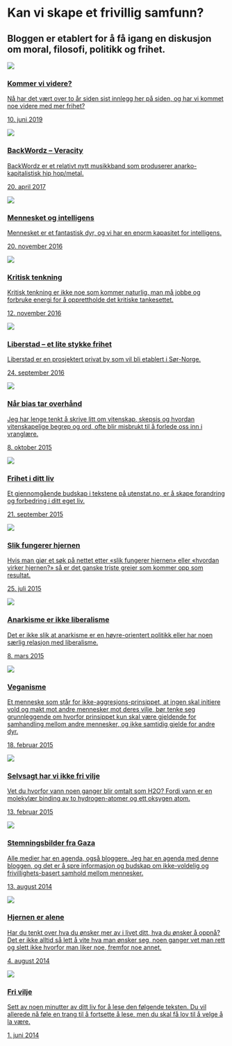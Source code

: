 # Kan vi skape et frivillig samfunn?

<h2 class="highlight">Bloggen er etablert for å få igang en diskusjon om moral, filosofi, politikk og frihet.</h2>

<!-- This structure is easier to just do with HTML. URLs won't be parsed as this is HTML, so we have to manually link to .html and not .md -->
<a class="post" href="kommer-vi-videre">
    <div class="thumbnail"><img src="kommer-vi-videre/runner-768x405.jpg"></div>
    <div class="abstract">
        <h3>Kommer vi videre?</h3>
        <p class="p1">Nå har det vært over to år siden sist innlegg her på siden, og har vi kommet noe videre med mer frihet?</p>
        <p class="date">10. juni 2019</p>
    </div>
</a>

<a class="post" href="backwordz-veracity">
    <div class="thumbnail"><img src="backwordz-veracity/veracity.jpg"></div>
    <div class="abstract">
        <h3>BackWordz – Veracity</h3>
        <p class="p1">BackWordz er et relativt nytt musikkband som produserer anarko-kapitalistisk hip hop/metal.</p>
        <p class="date">20. april 2017</p>
    </div>
</a>

<a class="post" href="mennesket-og-intelligens">
    <div class="thumbnail"><img src="mennesket-og-intelligens/boys-768x400.jpg"></div>
    <div class="abstract">
        <h3>Mennesket og intelligens</h3>
        <p class="p1">Mennesket er et fantastisk dyr, og vi har en enorm kapasitet for intelligens.</p>
        <p class="date">20. november 2016</p>
    </div>
</a>

<a class="post" href="kritisk-tenkning">
    <div class="thumbnail"><img src="kritisk-tenkning/keep_calm_think_critically.jpg"></div>
    <div class="abstract">
        <h3>Kritisk tenkning</h3>
        <p class="p1">Kritisk tenkning er ikke noe som kommer naturlig, man må jobbe og forbruke energi for å opprettholde det kritiske tankesettet.</p>
        <p class="date">12. november 2016</p>
    </div>
</a>

<a class="post" href="liberstad-et-lite-stykke-frihet">
    <div class="thumbnail"><img src="liberstad-et-lite-stykke-frihet/liberstad.jpg"></div>
    <div class="abstract">
        <h3>Liberstad – et lite stykke frihet</h3>
        <p class="p1">Liberstad er en prosjektert privat by som vil bli etablert i Sør-Norge.</p>
        <p class="date">24. september 2016</p>
    </div>
</a>

<a class="post" href="nar-bias-tar-overhand">
    <div class="thumbnail"><img src="nar-bias-tar-overhand/evidence.png"></div>
    <div class="abstract">
        <h3>Når bias tar overhånd</h3>
        <p class="p1">Jeg har lenge tenkt å skrive litt om vitenskap, skepsis og hvordan vitenskapelige begrep og ord, ofte blir misbrukt til å forlede oss inn i vranglære.</p>
        <p class="date">8. oktober 2015</p>
    </div>
</a>

<a class="post" href="frihet-i-ditt-liv">
    <div class="thumbnail"><img src="frihet-i-ditt-liv/flower.jpg"></div>
    <div class="abstract">
        <h3>Frihet i ditt liv</h3>
        <p class="p1">Et gjennomgående budskap i tekstene på utenstat.no, er å skape forandring og forbedring i ditt eget liv.</p>
        <p class="date">21. september 2015</p>
    </div>
</a>

<a class="post" href="slik-fungerer-hjernen">
    <div class="thumbnail"><img src="slik-fungerer-hjernen/hjernen.png"></div>
    <div class="abstract">
        <h3>Slik fungerer hjernen</h3>
        <p class="p1">Hvis man gjør et søk på nettet etter «slik fungerer hjernen» eller «hvordan virker hjernen?» så er det ganske triste greier som kommer opp som resultat.</p>
        <p class="date">25. juli 2015</p>
    </div>
</a>

<a class="post" href="anarkisme-er-ikke-liberalisme">
    <div class="thumbnail"><img src="anarkisme-er-ikke-liberalisme/nature.jpg"></div>
    <div class="abstract">
        <h3>Anarkisme er ikke liberalisme</h3>
        <p class="p1">Det er ikke slik at anarkisme er en høyre-orientert politikk eller har noen særlig relasjon med liberalisme. </p>
        <p class="date">8. mars 2015</p>
    </div>
</a>

<a class="post" href="veganisme">
    <div class="thumbnail"><img src="veganisme/vegan_burger.jpg"></div>
    <div class="abstract">
        <h3>Veganisme</h3>
        <p class="p1">Et menneske som står for ikke-aggresjons-prinsippet, at ingen skal initiere vold og makt mot andre mennesker mot deres vilje, bør tenke seg grunnleggende om hvorfor prinsippet kun skal være gjeldende for samhandling mellom andre mennesker, og ikke samtidig gjelde for andre dyr.</p>
        <p class="date">18. februar 2015</p>
    </div>
</a>

<a class="post" href="selvsagt-har-vi-ikke-fri-vilje">
    <div class="thumbnail"><img src="selvsagt-har-vi-ikke-fri-vilje/water.jpg"></div>
    <div class="abstract">
        <h3>Selvsagt har vi ikke fri vilje</h3>
        <p class="p1">Vet du hvorfor vann noen ganger blir omtalt som H2O? Fordi vann er en molekylær binding av to hydrogen-atomer og ett oksygen atom.</p>
        <p class="date">13. februar 2015</p>
    </div>
</a>

<a class="post" href="stemningsbilder-fra-gaza">
    <div class="thumbnail"><img src="stemningsbilder-fra-gaza/gutter.jpg"></div>
    <div class="abstract">
        <h3>Stemningsbilder fra Gaza</h3>
        <p class="p1">Alle medier har en agenda, også bloggere. Jeg har en agenda med denne bloggen, og det er å spre informasjon og budskap om ikke-voldelig og frivillighets-basert samhold mellom mennesker.</p>
        <p class="date">13. august 2014</p>
    </div>
</a>

<a class="post" href="hjernen-er-alene">
    <div class="thumbnail"><img src="hjernen-er-alene/hjernen_er_alene.jpg"></div>
    <div class="abstract">
        <h3>Hjernen er alene</h3>
        <p class="p1">Har du tenkt over hva du ønsker mer av i livet ditt, hva du ønsker å oppnå? Det er ikke alltid så lett å vite hva man ønsker seg, noen ganger vet man rett og slett ikke hvorfor man liker noe, fremfor noe annet.</p>
        <p class="date">4. august 2014</p>
    </div>
</a>

<a class="post" href="fri-vilje">
    <div class="thumbnail"><img src="fri-vilje/hjerne.jpg"></div>
    <div class="abstract">
        <h3>Fri vilje</h3>
        <p class="p1">Sett av noen minutter av ditt liv for å lese den følgende teksten. Du vil allerede nå føle en trang til å fortsette å lese, men du skal få lov til å velge å la være.</p>
        <p class="date">1. juni 2014</p>
    </div>
</a>
